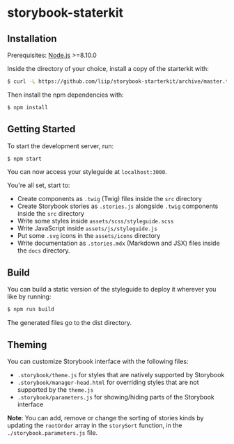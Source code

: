 # storybook-staterkit

## Installation

Prerequisites: [Node.js](https://nodejs.org/) >=8.10.0

Inside the directory of your choice, install a copy of the starterkit with:

```bash
$ curl -L https://github.com/liip/storybook-starterkit/archive/master.tar.gz | tar zx --strip 1
```

Then install the npm dependencies with:

```bash
$ npm install
```

## Getting Started

To start the development server, run:

```bash
$ npm start
```

You can now access your styleguide at `localhost:3000`.

You're all set, start to:

* Create components as `.twig` (Twig) files inside the `src` directory
* Create Storybook stories as `.stories.js` alongside `.twig` components inside the `src` directory
* Write some styles inside `assets/scss/styleguide.scss`
* Write JavaScript inside `assets/js/styleguide.js`
* Put some `.svg` icons in the `assets/icons` directory
* Write documentation as `.stories.mdx` (Markdown and JSX) files inside the `docs` directory.

## Build

You can build a static version of the styleguide to deploy it wherever you like by running:

```bash
$ npm run build
```

The generated files go to the dist directory.

## Theming

You can customize Storybook interface with the following files:

* `.storybook/theme.js` for styles that are natively supported by Storybook
* `.storybook/manager-head.html` for overriding styles that are not supported by the `theme.js`
* `.storybook/parameters.js` for showing/hiding parts of the Storybook interface

**Note**: You can add, remove or change the sorting of stories kinds by updating
the `rootOrder` array in the `storySort` function, in the `./storybook.parameters.js` file.
